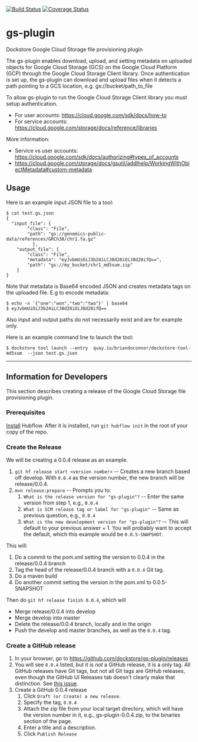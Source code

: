 [![Build Status](https://travis-ci.org/dockstore/gs-plugin.svg?branch=master)](https://travis-ci.org/dockstore/gs-plugin)
[![Coverage Status](https://coveralls.io/repos/github/dockstore/gs-plugin/badge.svg?branch=master)](https://coveralls.io/github/dockstore/gs-plugin?branch=master)

# gs-plugin
Dockstore Google Cloud Storage file provisioning plugin

The gs-plugin enables download, upload, and setting metadata on uploaded objects for Google Cloud Storage (GCS) on the Google Cloud Platform (GCP) through the Google Cloud Storage Client library. Once authentication is set up, the gs-plugin can download and upload files when it detects a path pointing to a GCS location, e.g. gs://bucket/path_to_file

To allow gs-plugin to run the Google Cloud Storage Client library you must setup authentication.
* For user accounts: https://cloud.google.com/sdk/docs/how-to
* For service accounts: https://cloud.google.com/storage/docs/reference/libraries

More information:
* Service vs user accounts: https://cloud.google.com/sdk/docs/authorizing#types_of_accounts
* https://cloud.google.com/storage/docs/gsutil/addlhelp/WorkingWithObjectMetadata#custom-metadata

## Usage

Here is an example input JSON file to a tool:
```
$ cat test.gs.json
{
  "input_file": {
        "class": "File",
        "path": "gs://genomics-public-data/references/GRCh38/chr1.fa.gz"
          },
    "output_file": {
        "class": "File",
        "metadata": "eyJvbmUiOiJ3b24iLCJ0d28iOiJ0d28ifQ==",
        "path": "gs://my_bucket/chr1_md5sum.zip"
    }
}
```
Note that metadata is Base64 encoded JSON and creates metadata tags on the uploaded file.
E.g to encode metadata: 
```
$ echo -n '{"one":"won","two":"two"}' | base64
$ eyJvbmUiOiJ3b24iLCJ0d28iOiJ0d28ifQ==
```
Also input and output paths do not necessarily exist and are for example only.

Here is an example command line to launch the tool:
```
$ dockstore tool launch --entry  quay.io/briandoconnor/dockstore-tool-md5sum  --json test.gs.json
```

------
## Information for Developers

This section describes creating a release of the Google Cloud Storage file provisioning plugin.

### Prerequisites

[Install](https://datasift.github.io/gitflow/TheHubFlowTools.html) Hubflow. After it is installed, run `git hubflow init` in the 
root of your copy of the repo.

### Create the Release

We will be creating a 0.0.4 release as an example.

1. `git hf release start <version number>` -- Creates a new branch based off develop. With `0.0.4` as the version number, the new
branch will be release/0.0.4.
2. `mvn release:prepare` -- Prompts you to:
    1. `What is the release version for "gs-plugin"?` -- Enter the same version from step 1, e.g., `0.0.4`
    2. `What is SCM release tag or label for "gs-plugin"` -- Same as previous question, e.g., `0.0.4`
    3. `What is the new development version for "gs-plugin"?` -- This will default to your previous answer + 1. You will
    probably want to accept the default, which this example would be `0.0.5-SNAPSHOT`.

This will:

1. Do a commit to the pom.xml setting the version to 0.0.4 in the release/0.0.4 branch
2. Tag the head of the release/0.0.4 branch with a `0.0.4` Git tag.
3. Do a maven build
4. Do another commit setting the version in the pom.xml to 0.0.5-SNAPSHOT

Then do `git hf release finish 0.0.4`, which will
* Merge release/0.0.4 into develop
* Merge develop into master
* Delete the release/0.0.4 branch, locally and in the origin
* Push the develop and master branches, as well as the `0.0.4` tag.

### Create a GitHub release

1. In your browser, go to https://github.com/dockstore/gs-plugin/releases
2. You will see `0.0.4` listed, but it is *not* a GitHub release, it is a only tag. All GitHub releases have Git tags, but not all Git tags
are  GitHub releases, even though the GitHub UI Releases tab doesn't clearly make that distinction. See 
 [this issue](https://github.com/bcit-ci/CodeIgniter/issues/3421).
3. Create a GitHub 0.0.4 release
    1. Click `Draft (or Create) a new release`.
    2. Specify the tag, `0.0.4`
    3. Attach the zip file from your local target directory, which will have the version number in it, e.g., 
    gs-plugin-0.0.4.zip, to the binaries section of the page.
    4. Enter a title and a description.
    5. Click `Publish Release`

